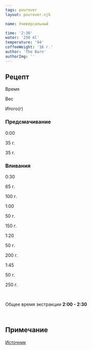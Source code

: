 ```yaml
---
tags: pourover
layout: pourover.njk

name: Универсальный

time: '2:30'
water: '250 ml'
temperature: '94'
coffeeWeight: '16 г.'
author: 'The Barn'
authorImg: ''
---
```


## Рецепт


<div class="time-line">

Время

Вес

Итого(г)

</div>

### Предсмачивание

<div class="time-line">

0:00

35 г.

35 г.

</div>

### Вливания

<div class="time-line">

0:30

65 г.

100 г.

</div>

<div class="time-line">

1:00

50 г.

150 г.

</div>

<div class="time-line">

1:20

50 г.

200 г.

</div>

<div class="time-line">

1:45

50 г.

250 г.

</div>

<br>

Общее время экстракции __2:00 - 2:30__

<br>
<div class="info-warm">

## Примечание

[Источник](https://thebarn.de/pages/brew-guide-v60)
</div>


